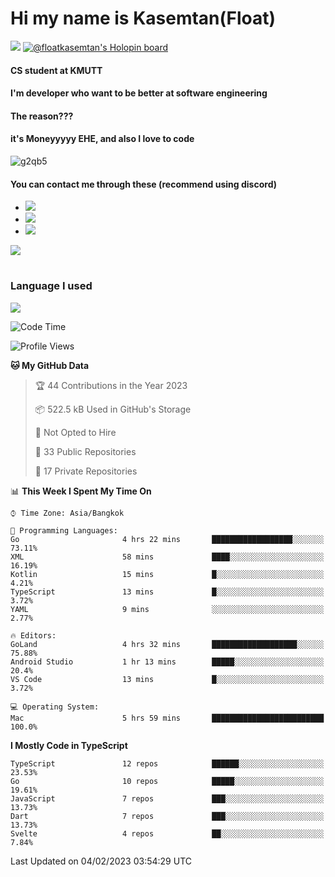# Hi my name is Kasemtan(Float)
![](https://64.media.tumblr.com/9c2a8f831efe8da556ffbf89cebb52c9/b86c1ab833a37e32-93/s1280x1920/d000dc22f75df64be2bc150f5fa69c4f6df6bb07.gifv)
[![@floatkasemtan's Holopin board](https://holopin.me/floatkasemtan)](https://holopin.io/@floatkasemtan)
#### CS student at KMUTT
#### I'm developer who want to be better at software engineering
#### The reason???
#### it's Moneyyyyy EHE, and also I love to code
![g2qb5](https://user-images.githubusercontent.com/69688279/175812510-9235eaf7-72f7-40d3-b163-56efa9aa5c6b.gif)

#### You can contact me through these (recommend using discord)
- [![](https://img.shields.io/badge/Discord-5865F2?logo=Discord&logoColor=white)](https://discordapp.com/users/278155096225742848)
- [![](https://img.shields.io/badge/Facebook-1877F2?logo=facebook&logoColor=white)](https://www.facebook.com/float.teavasirichokchai/)
- [![](https://img.shields.io/badge/linkedin-0A66C2?logo=linkedin&logoColor=white)](https://www.linkedin.com/in/kasemtan-teavasirichokchai-975531227/)

[![](https://github-readme-stats.vercel.app/api?username=FloatKasemtan&show_icons=true&theme=nightowl)]()
#
### Language I used
[![](https://github-readme-stats.vercel.app/api/top-langs/?username=FloatKasemtan&layout=compact&theme=nightowl)]()
<!--START_SECTION:waka-->
![Code Time](http://img.shields.io/badge/Code%20Time-944%20hrs%2029%20mins-blue)

![Profile Views](http://img.shields.io/badge/Profile%20Views-10-blue)

**🐱 My GitHub Data** 

> 🏆 44 Contributions in the Year 2023
 > 
> 📦 522.5 kB Used in GitHub's Storage 
 > 
> 🚫 Not Opted to Hire
 > 
> 📜 33 Public Repositories 
 > 
> 🔑 17 Private Repositories  
 > 
📊 **This Week I Spent My Time On** 

```text
⌚︎ Time Zone: Asia/Bangkok

💬 Programming Languages: 
Go                       4 hrs 22 mins       ██████████████████░░░░░░░   73.11% 
XML                      58 mins             ████░░░░░░░░░░░░░░░░░░░░░   16.19% 
Kotlin                   15 mins             █░░░░░░░░░░░░░░░░░░░░░░░░   4.21% 
TypeScript               13 mins             █░░░░░░░░░░░░░░░░░░░░░░░░   3.72% 
YAML                     9 mins              ░░░░░░░░░░░░░░░░░░░░░░░░░   2.77%

🔥 Editors: 
GoLand                   4 hrs 32 mins       ███████████████████░░░░░░   75.88% 
Android Studio           1 hr 13 mins        █████░░░░░░░░░░░░░░░░░░░░   20.4% 
VS Code                  13 mins             █░░░░░░░░░░░░░░░░░░░░░░░░   3.72%

💻 Operating System: 
Mac                      5 hrs 59 mins       █████████████████████████   100.0%

```

**I Mostly Code in TypeScript** 

```text
TypeScript               12 repos            ██████░░░░░░░░░░░░░░░░░░░   23.53% 
Go                       10 repos            █████░░░░░░░░░░░░░░░░░░░░   19.61% 
JavaScript               7 repos             ███░░░░░░░░░░░░░░░░░░░░░░   13.73% 
Dart                     7 repos             ███░░░░░░░░░░░░░░░░░░░░░░   13.73% 
Svelte                   4 repos             ██░░░░░░░░░░░░░░░░░░░░░░░   7.84%

```



 Last Updated on 04/02/2023 03:54:29 UTC
<!--END_SECTION:waka-->
<!--
**FloatKasemtan/FloatKasemtan** is a ✨ _special_ ✨ repository because its `README.md` (this file) appears on your GitHub profile.

Here are some ideas to get you started:

- 🔭 I’m currently working on ...
- 🌱 I’m currently learning ...
- 👯 I’m looking to collaborate on ...
- 🤔 I’m looking for help with ...
- 💬 Ask me about ...
- 📫 How to reach me: ...
- 😄 Pronouns: ...
- ⚡ Fun fact: ...
-->
